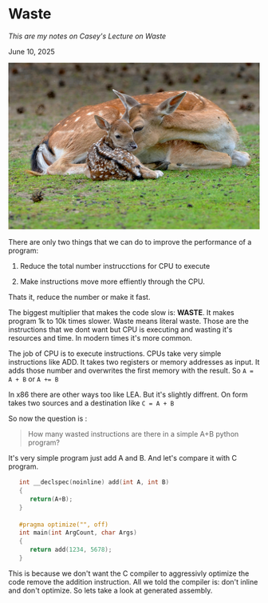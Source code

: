 # Waste

*This are my notes on Casey's Lecture on Waste*

June 10, 2025

![Performance Aware Programming](../assets/waste.jpeg)

There are only two things that we can do to improve the performance of a program:

1. Reduce the total number instrucctions for CPU to execute

2. Make instructions move more effiently through the CPU. 

Thats it, reduce the number or make it fast.

The biggest multiplier that makes the code slow is: **WASTE**. It makes program 1k to 10k times slower. Waste means literal waste. Those are the instructions that we dont want but CPU is executing and wasting it's resources and time. In modern times it's more common.

The job of CPU is to execute instructions. CPUs take very simple instructions like ADD. It takes two registers or memory addresses as input. It adds those number and overwrites the first memory with the result. So ` A = A + B ` or ` A += B `

In x86 there are other ways too like LEA. But it's slightly diffrent. On form takes two sources and a destination like ` C = A + B `

So now the question is :
> How many wasted instructions are there in a simple A+B python program?

It's very simple program just add A and B. And let's compare it with C program. 

```c
   int __declspec(noinline) add(int A, int B)
   {
      return(A+B);
   } 

   #pragma optimize("", off)
   int main(int ArgCount, char Args)
   {
      return add(1234, 5678);
   }
```
This is because we don't want the C compiler to aggressivly optimize the code remove the addition instruction. All we told the compiler is: don't inline and don't optimize. So lets take a look at generated assembly.